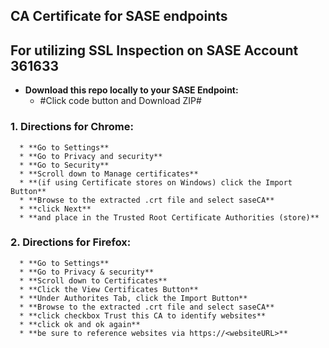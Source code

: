 ## CA Certificate for SASE endpoints 
    
## For utilizing SSL Inspection on SASE Account 361633
   * **Download this repo locally to your SASE Endpoint:**
      * #Click code button and Download ZIP#
      
   
   ### 1. Directions for Chrome:

      * **Go to Settings**
      * **Go to Privacy and security**
      * **Go to Security**
      * **Scroll down to Manage certificates**
      * **(if using Certificate stores on Windows) click the Import Button**
      * **Browse to the extracted .crt file and select saseCA**
      * **click Next**
      * **and place in the Trusted Root Certificate Authorities (store)**
   
   ### 2. Directions for Firefox:

      * **Go to Settings**
      * **Go to Privacy & security**
      * **Scroll down to Certificates**
      * **Click the View Certificates Button**
      * **Under Authorites Tab, click the Import Button**
      * **Browse to the extracted .crt file and select saseCA**
      * **click checkbox Trust this CA to identify websites**
      * **click ok and ok again**
      * **be sure to reference websites via https://<websiteURL>** 